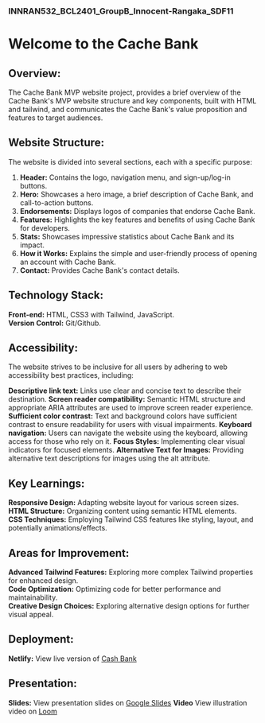 ### INNRAN532_BCL2401_GroupB_Innocent-Rangaka_SDF11

# Welcome to the Cache Bank

## Overview:

The Cache Bank MVP website project, provides a brief overview of the Cache Bank's MVP website structure and key components, built with HTML and tailwind, and communicates the Cache Bank's value proposition and features to target audiences.

## Website Structure:

The website is divided into several sections, each with a specific purpose:

1. **Header:** Contains the logo, navigation menu, and sign-up/log-in buttons.<br>
3. **Hero:** Showcases a hero image, a brief description of Cache Bank, and call-to-action buttons.<br>
4. **Endorsements:** Displays logos of companies that endorse Cache Bank.<br>
5. **Features:** Highlights the key features and benefits of using Cache Bank for developers.<br>
6. **Stats:** Showcases impressive statistics about Cache Bank and its impact.<br>
7. **How it Works:** Explains the simple and user-friendly process of opening an account with Cache Bank.<br>
8. **Contact:** Provides Cache Bank's contact details.

## Technology Stack:

**Front-end:** HTML, CSS3 with Tailwind, JavaScript.<br>
**Version Control:** Git/Github.

## Accessibility:

The website strives to be inclusive for all users by adhering to web accessibility best practices, including:

**Descriptive link text:** Links use clear and concise text to describe their destination.
**Screen reader compatibility:** Semantic HTML structure and appropriate ARIA attributes are used to improve screen reader experience.
**Sufficient color contrast:** Text and background colors have sufficient contrast to ensure readability for users with visual impairments.
**Keyboard navigation:** Users can navigate the website using the keyboard, allowing access for those who rely on it.
**Focus Styles:** Implementing clear visual indicators for focused elements.
**Alternative Text for Images:** Providing alternative text descriptions for images using the alt attribute.

## Key Learnings:

**Responsive Design:** Adapting website layout for various screen sizes.<br>
**HTML Structure:** Organizing content using semantic HTML elements.<br>
**CSS Techniques:** Employing Tailwind CSS features like styling, layout, and potentially animations/effects.

## Areas for Improvement:

**Advanced Tailwind Features:** Exploring more complex Tailwind properties for enhanced design.<br>
**Code Optimization:** Optimizing code for better performance and maintainability.<br>
**Creative Design Choices:** Exploring alternative design options for further visual appeal.

## Deployment:

**Netlify:** View live version of [Cash Bank](https://ir532portfoliopiece.netlify.app/)

## Presentation:

**Slides:** View presentation slides on [Google Slides](https://docs.google.com/presentation/d/e/2PACX-1vTqK97rv6zCRNSJHmEEnS48GnMFCSq6XgO468lDZOElDPHXcYBRqZ4dIM_NwQj086bSSsoMN1j3t88W/pub?start=false&loop=false&delayms=3000)
**Video** View illustration video on [Loom](https://www.loom.com/share/dd58be99d16c4c4fa89a0a4461cd6176?sid=5d6f9684-6539-48cd-bd19-70f6dc0ec49d)